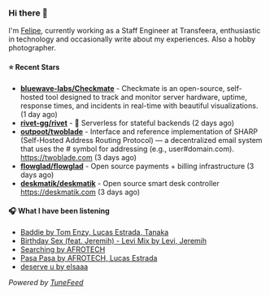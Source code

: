### Hi there 👋

I'm [Felipe](https://felipevm.com), currently working as a Staff Engineer at Transfeera, enthusiastic in technology and occasionally write about my experiences. Also a hobby photographer.

#### ⭐ Recent Stars
- **[bluewave-labs/Checkmate](https://github.com/bluewave-labs/Checkmate)** - Checkmate is an open-source, self-hosted tool designed to track and monitor server hardware, uptime, response times, and incidents in real-time with beautiful visualizations. (1 day ago)
- **[rivet-gg/rivet](https://github.com/rivet-gg/rivet)** - 🔩 Serverless for stateful backends (2 days ago)
- **[outpoot/twoblade](https://github.com/outpoot/twoblade)** - Interface and reference implementation of SHARP (Self-Hosted Address Routing Protocol) — a decentralized email system that uses the # symbol for addressing (e.g., user#domain.com). https://twoblade.com (3 days ago)
- **[flowglad/flowglad](https://github.com/flowglad/flowglad)** - Open source payments &#43; billing infrastructure (3 days ago)
- **[deskmatik/deskmatik](https://github.com/deskmatik/deskmatik)** - Open source smart desk controller https://deskmatik.com (3 days ago)

#### 🎧 What I have been listening
- [Baddie by Tom Enzy, Lucas Estrada, Tanaka](https://open.spotify.com/track/5KtlC6MvNXOBhpURrCWaiC)
- [Birthday Sex (feat. Jeremih) - Levi Mix by Levi, Jeremih](https://open.spotify.com/track/334RaRoiRG89vt0LCEZ6L0)
- [Searching by AFROTECH](https://open.spotify.com/track/7rwbVSnut3k4cOZHSWAX98)
- [Pasa Pasa by AFROTECH, Lucas Estrada](https://open.spotify.com/track/4KRQLQgSKHkgsPsyBw1DRp)
- [deserve u by elsaaa](https://open.spotify.com/track/6htvJqQBbYezKhpx1c7R6j)

_Powered by [TuneFeed](https://tunefeed.app?ref=github.com)_
